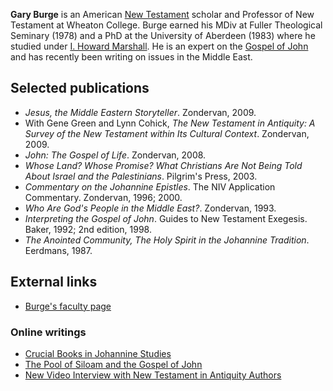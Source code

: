 **Gary Burge** is an American
[New Testament](New_Testament "New Testament") scholar and
Professor of New Testament at Wheaton College. Burge earned his
MDiv at Fuller Theological Seminary (1978) and a PhD at the
University of Aberdeen (1983) where he studied under
[I. Howard Marshall](I._Howard_Marshall "I. Howard Marshall"). He
is an expert on the
[Gospel of John](Gospel_of_John "Gospel of John") and has recently
been writing on issues in the Middle East.

## Selected publications

-   *Jesus, the Middle Eastern Storyteller*. Zondervan, 2009.
-   With Gene Green and Lynn Cohick,
    *The New Testament in Antiquity: A Survey of the New Testament within Its Cultural Context*.
    Zondervan, 2009.
-   *John: The Gospel of Life*. Zondervan, 2008.
-   *Whose Land? Whose Promise? What Christians Are Not Being Told About Israel and the Palestinians*.
    Pilgrim's Press, 2003.
-   *Commentary on the Johannine Epistles*. The NIV Application
    Commentary. Zondervan, 1996; 2000.
-   *Who Are God's People in the Middle East?*. Zondervan, 1993.
-   *Interpreting the Gospel of John*. Guides to New Testament
    Exegesis. Baker, 1992; 2nd edition, 1998.
-   *The Anointed Community, The Holy Spirit in the Johannine Tradition*.
    Eerdmans, 1987.

## External links

-   [Burge's faculty page](http://www.wheaton.edu/Theology/Faculty/burge/)

### Online writings

-   [Crucial Books in Johannine Studies](http://www.koinoniablog.net/2009/02/gary-burge.html)
-   [The Pool of Siloam and the Gospel of John](http://www.koinoniablog.net/2008/09/the-pool-of-sil.html)
-   [New Video Interview with New Testament in Antiquity Authors](http://zondervan.typepad.com/koinonia/2009/01/nta.html)



